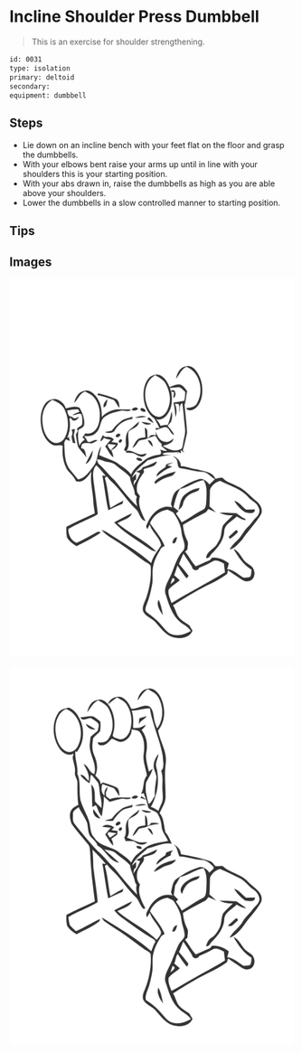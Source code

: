 # Incline Shoulder Press Dumbbell

> This is an exercise for shoulder strengthening.

``` 
id: 0031 
type: isolation 
primary: deltoid 
secondary:  
equipment: dumbbell 
``` 


## Steps


 - Lie down on an incline bench with your feet flat on the floor and grasp the dumbbells.
 - With your elbows bent raise your arms up until in line with your shoulders this is your starting position.
 - With your abs drawn in, raise the dumbbells as high as you are able above your shoulders.
 - Lower the dumbbells in a slow controlled manner to starting position.

## Tips



## Images

![](./../svg/0031-relaxation.svg "")

![](./../svg/0031-tension.svg "")

